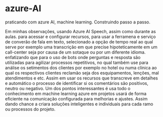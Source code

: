 # azure-AI
praticando com azure AI, machine learning. Construindo passo a passo.

Em minhas observações, usando Azure AI Speech, assim como durante as aulas. para acessar e configurar recursos, para usar a ferramena e serviço de converão de fala em texto, selecionado a opção de tempo real ao qual serve por exemplo uma transcrição em que precise hipoteticamente em um call-center seja por causa de um sotaque ou por um diferente idioma.
enfatizando que para o uso de bots onde perguntas e resposta são utilizadas para agilizar processos repetitivos, no qual também use para análise os setimentos dos clientes por exemplo no hotel ou numa clínica ao qual os respectivos clientes reclamão seja dos esquipamentos, lenções, mal atendimentos e etc. Assim em usar os recursos que transcreve em detalhes e automático o processo de identificar si os comentários são positivos, neutro ou negativo.
  Um dos pontos interessantes é usa todo o conhecimento em machine learning azure em projetos usará de forma eficiente na comunicação configurada para melhorias e ajustes. Assim dando chance a criara soluções inteligentes e individuais para cada ramo ou processos do projeto.
